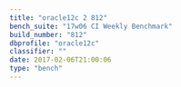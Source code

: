 ```yaml
---
title: "oracle12c 2 812"
bench_suite: "17w06 CI Weekly Benchmark"
build_number: "812"
dbprofile: "oracle12c"
classifier: ""
date: 2017-02-06T21:00:06
type: "bench"
---
```

